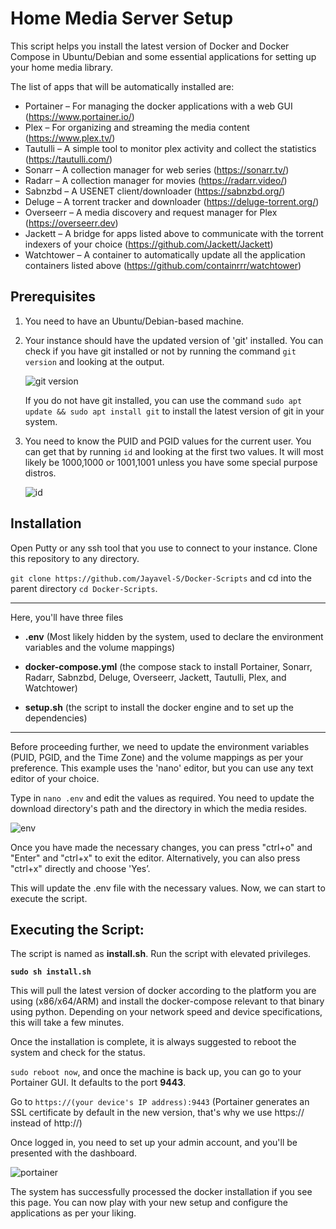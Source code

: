 # Home Media Server Setup
This script helps you install the latest version of Docker and Docker Compose in Ubuntu/Debian and some essential applications for setting up your home media library.

The list of apps that will be automatically installed are:

- Portainer – For managing the docker applications with a web GUI (https://www.portainer.io/)
- Plex – For organizing and streaming the media content (https://www.plex.tv/)
- Tautulli – A simple tool to monitor plex activity and collect the statistics (https://tautulli.com/)
- Sonarr – A collection manager for web series (https://sonarr.tv/)
- Radarr – A collection manager for movies (https://radarr.video/)
- Sabnzbd – A USENET client/downloader (https://sabnzbd.org/)
- Deluge – A torrent tracker and downloader (https://deluge-torrent.org/)
- Overseerr – A media discovery and request manager for Plex (https://overseerr.dev)
- Jackett – A bridge for apps listed above to communicate with the torrent indexers of your choice (https://github.com/Jackett/Jackett)
- Watchtower – A container to automatically update all the application containers listed above (https://github.com/containrrr/watchtower)

## Prerequisites
 1. You need to have an Ubuntu/Debian-based machine.
 
 2. Your instance should have the updated version of 'git' installed. You can check if you have git installed or not by running the command `git version` and looking at the output.
 
       ![git version](https://user-images.githubusercontent.com/101336634/158008355-768918e3-7ced-462f-9a9f-e52e539c875b.png)
    
    If you do not have git installed, you can use the command `sudo apt update && sudo apt install git` to install the latest version of git in your system.
    
 3. You need to know the PUID and PGID values for the current user. You can get that by running `id` and looking at the first two values. It will most likely be 1000,1000 or 1001,1001 unless you have some special purpose distros.
 
       ![id](https://user-images.githubusercontent.com/101336634/158009775-76741587-43c9-4180-88fb-8484224045cb.png)


## Installation

Open Putty or any ssh tool that you use to connect to your instance. Clone this repository to any directory.

`git clone https://github.com/Jayavel-S/Docker-Scripts` and cd into the parent directory `cd Docker-Scripts`.

---

Here, you'll have three files
- **.env** (Most likely hidden by the system, used to declare the environment variables and the volume mappings)

- **docker-compose.yml** (the compose stack to install Portainer, Sonarr, Radarr, Sabnzbd, Deluge, Overseerr, Jackett, Tautulli, Plex, and Watchtower)

- **setup.sh** (the script to install the docker engine and to set up the dependencies)

---

Before proceeding further, we need to update the environment variables (PUID, PGID, and the Time Zone) and the volume mappings as per your preference. This example uses the 'nano' editor, but you can use any text editor of your choice.

Type in `nano .env` and edit the values as required. You need to update the download directory's path and the directory in which the media resides.

![env](https://user-images.githubusercontent.com/101336634/158014795-95b46d1c-85af-45f7-80ac-85711ab8b2b7.png)

Once you have made the necessary changes, you can press "ctrl+o" and "Enter" and "ctrl+x" to exit the editor. Alternatively, you can also press "ctrl+x" directly and choose 'Yes’.

This will update the .env file with the necessary values. Now, we can start to execute the script.

## Executing the Script:

The script is named as **install.sh**. Run the script with elevated privileges.

**`sudo sh install.sh`**

This will pull the latest version of docker according to the platform you are using (x86/x64/ARM) and install the docker-compose relevant to that binary using python. Depending on your network speed and device specifications, this will take a few minutes.

Once the installation is complete, it is always suggested to reboot the system and check for the status.

`sudo reboot now`, and once the machine is back up, you can go to your Portainer GUI. It defaults to the port **9443**.

Go to `https://(your device's IP address):9443` (Portainer generates an SSL certificate by default in the new version, that's why we use https:// instead of http://)

Once logged in, you need to set up your admin account, and you'll be presented with the dashboard.

![portainer](https://user-images.githubusercontent.com/101336634/158015527-e7d01b42-03b8-4f4f-b0a3-0d343b685a37.png)

The system has successfully processed the docker installation if you see this page. You can now play with your new setup and configure the applications as per your liking.
